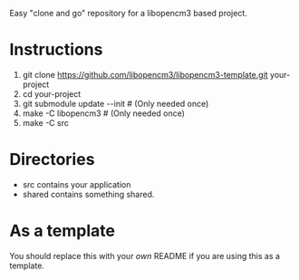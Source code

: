 Easy "clone and go" repository for a libopencm3 based project.

# Instructions
 1. git clone https://github.com/libopencm3/libopencm3-template.git your-project
 2. cd your-project
 3. git submodule update --init # (Only needed once)
 4. make -C libopencm3 # (Only needed once)
 5. make -C src

# Directories
* src contains your application
* shared contains something shared.

# As a template
You should replace this with your _own_ README if you are using this
as a template.
